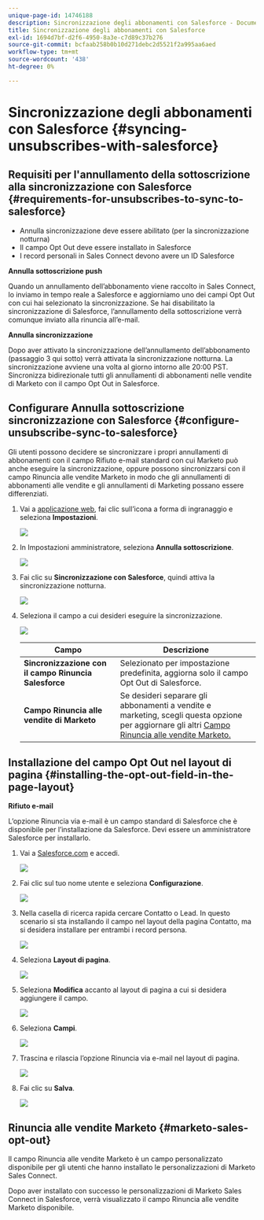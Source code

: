 ```yaml
---
unique-page-id: 14746188
description: Sincronizzazione degli abbonamenti con Salesforce - Documenti Marketo - Documentazione del prodotto
title: Sincronizzazione degli abbonamenti con Salesforce
exl-id: 1694d7bf-d2f6-4950-8a3e-c7d89c37b276
source-git-commit: bcfaab258b0b10d271debc2d5521f2a995aa6aed
workflow-type: tm+mt
source-wordcount: '438'
ht-degree: 0%

---
```


# Sincronizzazione degli abbonamenti con Salesforce {#syncing-unsubscribes-with-salesforce}

## Requisiti per l&#39;annullamento della sottoscrizione alla sincronizzazione con Salesforce {#requirements-for-unsubscribes-to-sync-to-salesforce}

* Annulla sincronizzazione deve essere abilitato (per la sincronizzazione notturna)
* Il campo Opt Out deve essere installato in Salesforce
* I record personali in Sales Connect devono avere un ID Salesforce

**Annulla sottoscrizione push**

Quando un annullamento dell’abbonamento viene raccolto in Sales Connect, lo inviamo in tempo reale a Salesforce e aggiorniamo uno dei campi Opt Out con cui hai selezionato la sincronizzazione. Se hai disabilitato la sincronizzazione di Salesforce, l’annullamento della sottoscrizione verrà comunque inviato alla rinuncia all’e-mail.

**Annulla sincronizzazione**

Dopo aver attivato la sincronizzazione dell’annullamento dell’abbonamento (passaggio 3 qui sotto) verrà attivata la sincronizzazione notturna. La sincronizzazione avviene una volta al giorno intorno alle 20:00 PST. Sincronizza bidirezionale tutti gli annullamenti di abbonamenti nelle vendite di Marketo con il campo Opt Out in Salesforce.

## Configurare Annulla sottoscrizione sincronizzazione con Salesforce {#configure-unsubscribe-sync-to-salesforce}

Gli utenti possono decidere se sincronizzare i propri annullamenti di abbonamenti con il campo Rifiuto e-mail standard con cui Marketo può anche eseguire la sincronizzazione, oppure possono sincronizzarsi con il campo Rinuncia alle vendite Marketo in modo che gli annullamenti di abbonamenti alle vendite e gli annullamenti di Marketing possano essere differenziati.

1. Vai a [applicazione web](https://toutapp.com/login), fai clic sull’icona a forma di ingranaggio e seleziona **Impostazioni**.

   ![](assets/one-1.png)

1. In Impostazioni amministratore, seleziona **Annulla sottoscrizione**.

   ![](assets/two-2.png)

1. Fai clic su **Sincronizzazione con Salesforce**, quindi attiva la sincronizzazione notturna.

   ![](assets/three-2.png)

1. Seleziona il campo a cui desideri eseguire la sincronizzazione.

   ![](assets/4.png)

   | Campo | Descrizione |
   |---|---|
   | **Sincronizzazione con il campo Rinuncia Salesforce** | Selezionato per impostazione predefinita, aggiorna solo il campo Opt Out di Salesforce. |
   | **Campo Rinuncia alle vendite di Marketo** | Se desideri separare gli abbonamenti a vendite e marketing, scegli questa opzione per aggiornare gli altri [Campo Rinuncia alle vendite Marketo.](#msoo) |

## Installazione del campo Opt Out nel layout di pagina {#installing-the-opt-out-field-in-the-page-layout}

**Rifiuto e-mail**

L’opzione Rinuncia via e-mail è un campo standard di Salesforce che è disponibile per l’installazione da Salesforce. Devi essere un amministratore Salesforce per installarlo.

1. Vai a [Salesforce.com](https://salesforce.com) e accedi.

   ![](assets/five-1.png)

1. Fai clic sul tuo nome utente e seleziona **Configurazione**.

   ![](assets/six-1.png)

1. Nella casella di ricerca rapida cercare Contatto o Lead. In questo scenario si sta installando il campo nel layout della pagina Contatto, ma si desidera installare per entrambi i record persona.

   ![](assets/seven-1.png)

1. Seleziona **Layout di pagina**.

   ![](assets/eight-1.png)

1. Seleziona **Modifica** accanto al layout di pagina a cui si desidera aggiungere il campo.

   ![](assets/nine.png)

1. Seleziona **Campi**.

   ![](assets/ten.png)

1. Trascina e rilascia l’opzione Rinuncia via e-mail nel layout di pagina.

   ![](assets/11.png)

1. Fai clic su **Salva**.

   ![](assets/twelve.png)

## Rinuncia alle vendite Marketo {#marketo-sales-opt-out}

Il campo Rinuncia alle vendite Marketo è un campo personalizzato disponibile per gli utenti che hanno installato le personalizzazioni di Marketo Sales Connect.

Dopo aver installato con successo le personalizzazioni di Marketo Sales Connect in Salesforce, verrà visualizzato il campo Rinuncia alle vendite Marketo disponibile.
